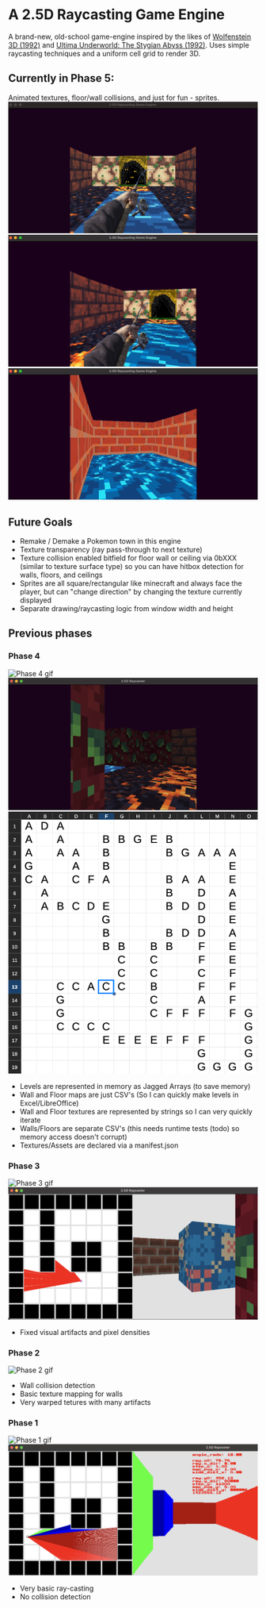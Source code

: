 # A 2.5D Raycasting Game Engine

A brand-new, old-school game-engine inspired by the likes of [Wolfenstein 3D (1992)](https://en.wikipedia.org/wiki/Wolfenstein_3D) and [Ultima Underworld: The Stygian Abyss (1992)](https://en.wikipedia.org/wiki/Ultima_Underworld:_The_Stygian_Abyss). Uses simple raycasting techniques and a uniform cell grid to render 3D.

## Currently in Phase 5:
Animated textures, floor/wall collisions, and just for fun - sprites.
![Phase 5 image](https://github.com/con-dog/2.5D-raycasting-engine/blob/6f3023fa86f8d4a3338c96a77d64b92d55bdabc6/_media/phase-5/fishing-time.png)
![Phase 5 fishing gif](https://github.com/con-dog/2.5D-raycasting-engine/blob/35efbffc349788171c625aecd9ae6a6f2db17518/_media/phase-5/fishing-time.gif)
![Phase 5 gif](https://github.com/con-dog/2.5D-raycasting-engine/blob/3e8615c0fbabc73b51672c1551a10ede91257603/_media/phase-5/phase-5.gif)

## Future Goals
- Remake / Demake a Pokemon town in this engine
- Texture transparency (ray pass-through to next texture)
- Texture collision enabled bitfield for floor wall or ceiling via 0bXXX (similar to texture surface type) so you can have hitbox detection for walls, floors, and ceilings
- Sprites are all square/rectangular like minecraft and always face the player, but can "change direction" by changing the texture currently displayed
- Separate drawing/raycasting logic from window width and height

## Previous phases
### Phase 4 

![Phase 4 gif](https://github.com/con-dog/2.5D-raycasting-engine/blob/1401433f57d4c0c732b924adf9c13507f07d32c8/_media/phase-4/phase-4.gif)
![Phase 4 image](https://github.com/con-dog/2.5D-raycasting-engine/blob/1401433f57d4c0c732b924adf9c13507f07d32c8/_media/phase-4/phase-4.png)
![Example level](https://github.com/con-dog/2.5D-raycasting-engine/blob/5c857ba532ab42b13a76408c7c08f4a9628c7d98/_media/phase-4/example-level.png)

- Levels are represented in memory as Jagged Arrays (to save memory)
- Wall and Floor maps are just CSV's (So I can quickly make levels in Excel/LibreOffice)
- Wall and Floor textures are represented by strings so I can very quickly iterate
- Walls/Floors are separate CSV's (this needs runtime tests (todo) so memory access doesn't corrupt)
- Textures/Assets are declared via a manifest.json

### Phase 3

![Phase 3 gif](https://github.com/con-dog/2.5D-raycasting-engine/blob/5c857ba532ab42b13a76408c7c08f4a9628c7d98/_media/phase-3/Screen%20Recording%202025-01-06%20at%207.53.50%E2%80%AFPM.gif)
![Phase 3 image](https://github.com/con-dog/2.5D-raycasting-engine/blob/5c857ba532ab42b13a76408c7c08f4a9628c7d98/_media/phase-3/phase-3.png)

- Fixed visual artifacts and pixel densities

### Phase 2

![Phase 2 gif](https://github.com/con-dog/2.5D-raycasting-engine/blob/5c857ba532ab42b13a76408c7c08f4a9628c7d98/_media/phase-2/phase-2.gif)

- Wall collision detection
- Basic texture mapping for walls
- Very warped tetures with many artifacts

### Phase 1

![Phase 1 gif](https://github.com/con-dog/2.5D-raycasting-engine/blob/5c857ba532ab42b13a76408c7c08f4a9628c7d98/_media/phase-1/phase-1.gif)
![Phase 1 image](https://github.com/con-dog/2.5D-raycasting-engine/blob/5c857ba532ab42b13a76408c7c08f4a9628c7d98/_media/phase-1/phase-1.png)

- Very basic ray-casting
- No collision detection

